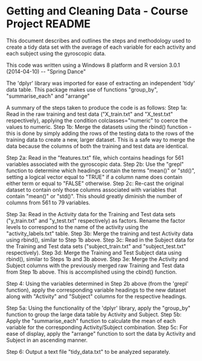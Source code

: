 # Getting and Cleaning Data - Course Project README

This document describes and outlines the steps and methodology used to create a tidy data set with 
the average of each variable for each activity and each subject using the gyroscopic data.

This code was written using a Windows 8 platform and R version 3.0.1 (2014-04-10) -- "Spring Dance"

The 'dplyr' library was imported for ease of extracting an independent 'tidy' data table.
This package makes use of functions "group_by", "summarise_each" and "arrange"

A summary of the steps taken to produce the code is as follows:
Step 1a: Read in the raw training and test data ("X_train.txt" and "X_test.txt" respectively), applying the condition 
colclasses="numeric" to coerce the values to numeric. 
Step 1b: Merge the datasets using the rbind() function - this is done by simply adding the rows of the testing data to the
rows of the training data to create a new, larger dataset. This is a safe way to merge the data because the columns of both 
the training and test data are identical.

Step 2a: Read in the "features.txt" file, which contains headings for 561 variables associated with the gyroscopic data.
Step 2b: Use the "grepl" function to determine which headings contain the terms "mean()" or "std()", setting a logical vector
equal to "TRUE" if a column name does contain either term or equal to "FALSE" otherwise.
Step 2c: Re-cast the original dataset to contain only those columns associated with variables that contain "mean()" or "std()".
This should greatly diminish the number of columns from 561 to 79 variables.

Step 3a: Read in the Activity data for the Training and Test data sets ("y_train.txt" and "y_test.txt" respectively) as factors.
Rename the factor levels to correspond to the name of the activity using the "activity_labels.txt" table.
Step 3b: Merge the training and test Activity data using rbind(), similar to Step 1b above.
Step 3c: Read in the Subject data for the Training and Test data sets ("subject_train.txt" and "subject_test.txt" respectively).
Step 3d: Merge the Training and Test Subject data using rbind(), similar to Steps 1b and 3b above.
Step 3e: Merge the Activity and Subject columns with the previously merged raw Training and Test data from Step 1b above. 
This is accomplished using the cbind() function.

Step 4: Using the variables determined in Step 2b above (from the 'grepl' function), apply the corresponding variable headings
to the new dataset along with "Activity" and "Subject" columns for the respective headings.

Step 5a: Using the functionality of the 'dplyr' library, apply the "group_by" function to group the large data table by Activity
and Subject.
Step 5b: Apply the "summarise_each" function to calculate the mean of each variable for the corresponding Activity/Subject combination.
Step 5c: For ease of display, apply the "arrange" function to sort the data by Activity and Subject in an ascending manner.

Step 6: Output a text file "tidy_data.txt" to be analyzed separately.
